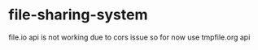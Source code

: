 # file-sharing-system

file.io api is not working  due to cors issue so for now use tmpfile.org api
